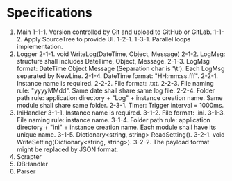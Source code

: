 # Specifications

1. Main
1-1-1. Version controlled by Git and upload to GitHub or GitLab.
1-1-2. Apply SourceTree to provide UI.
1-2-1.
1-3-1. Parallel loops implementation.
2. Logger
2-1-1. void WriteLog(DateTime, Object, Message)
2-1-2. LogMsg: structure shall includes DateTime, Object, Message.
2-1-3. LogMsg format: DateTime	Object	Message (Separation char is '\t'). Each LogMsg separated by NewLine.
2-1-4. DateTime format: "HH:mm:ss.fff".
2-2-1. Instance name is required.
2-2-2. File format: .txt.
2-2-3. File naming rule: "yyyyMMdd". Same date shall share same log file.
2-2-4. Folder path rule: application directory + "Log" + instance creation name. Same module shall share same folder.
2-3-1. Timer: Trigger interval = 1000ms.
3. IniHandler
3-1-1. Instance name is required.
3-1-2. File format: .ini.
3-1-3. File naming rule: instance name.
3-1-4. Folder path rule: application directory + "ini" + instance creation name. Each module shall have its unique name.
3-1-5. Dictionary<string, string> ReadSetting().
3-2-1. void WriteSetting(Dictionary<string, string>).
3-2-2. The payload format might be replaced by JSON format.
4. Scrapter
5. DBHandler
6. Parser
